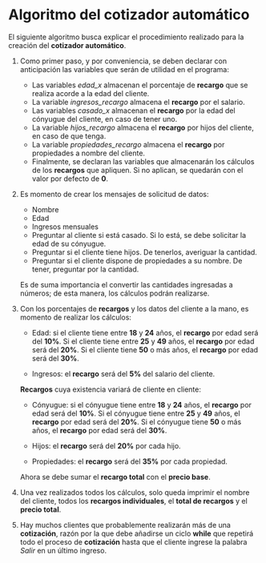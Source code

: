 # Algoritmo del cotizador automático

El siguiente algoritmo busca explicar el procedimiento realizado para la creación del **cotizador automático**.

1. Como primer paso, y por conveniencia, se deben declarar con anticipación las variables que serán de utilidad en el programa:
   - Las variables *edad_x* almacenan el porcentaje de **recargo** que se realiza acorde a la edad del cliente.
   - La variable *ingresos_recargo* almacena el **recargo** por el salario.
   - Las variables *casado_x* almacenan el **recargo** por la edad del cónyugue del cliente, en caso de tener uno.
   - La variable *hijos_recargo* almacena el **recargo** por hijos del cliente, en caso de que tenga.
   - La variable *propiedades_recargo* almacena el **recargo** por propiedades a nombre del cliente.
   - Finalmente, se declaran las variables que almacenarán los cálculos de los **recargos** que apliquen. Si no aplican, se quedarán con el valor por defecto de **0**.

2. Es momento de crear los mensajes de solicitud de datos:
   - Nombre
   - Edad
   - Ingresos mensuales
   - Preguntar al cliente si está casado. Si lo está, se debe solicitar la edad de su cónyugue.
   - Preguntar si el cliente tiene hijos. De tenerlos, averiguar la cantidad.
   - Preguntar si el cliente dispone de propiedades a su nombre. De tener, preguntar por la cantidad.
   
   Es de suma importancia el convertir las cantidades ingresadas a números; de esta manera, los cálculos podrán realizarse.
   
3. Con los porcentajes de **recargos** y los datos del cliente a la mano, es momento de realizar los cálculos:
   - Edad:
      si el cliente tiene entre **18** y **24** años, el **recargo** por edad será del **10%**.
      Si el cliente tiene entre **25** y **49** años, el **recargo** por edad será del **20%**.
      Si el cliente tiene **50** o más años, el **recargo** por edad será del **30%**.
      
   - Ingresos:
      el **recargo** será del **5%** del salario del cliente.
      
    **Recargos** cuya existencia variará de cliente en cliente:
    
   - Cónyugue:
      si el cónyugue tiene entre **18** y **24** años, el **recargo** por edad será del **10%**.
      Si el cónyugue tiene entre **25** y **49** años, el **recargo** por edad será del **20%**.
      Si el cónyugue tiene **50** o más años, el **recargo** por edad será del **30%**.
       
   - Hijos:
      el **recargo** será del **20%** por cada hijo.
       
   - Propiedades:
      el **recargo** será del **35%** por cada propiedad.
       
   Ahora se debe sumar el **recargo total** con el **precio base**.
    
4. Una vez realizados todos los cálculos, solo queda imprimir el nombre del cliente, todos los **recargos individuales**, el **total de recargos** y el **precio total**.
    
5. Hay muchos clientes que probablemente realizarán más de una **cotización**, razón por la que debe añadirse un ciclo **while** que repetirá todo el proceso de **cotización**      hasta que el cliente ingrese la palabra *Salir* en un último ingreso.
